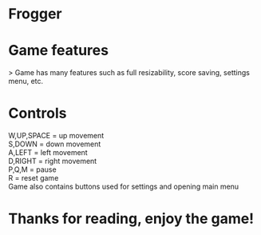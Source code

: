 # Frogger
<h1>Game features</h1>>
Game has many features such as full resizability, score saving, settings menu, etc. <br>
<h1>Controls</h1>
W,UP,SPACE = up movement <br>
S,DOWN = down movement <br>
A,LEFT = left movement <br>
D,RIGHT = right movement <br>
P,Q,M = pause <br>
R = reset game <br>
Game also contains buttons used for settings and opening main menu <br>
<h1>Thanks for reading, enjoy the game!</h1>
